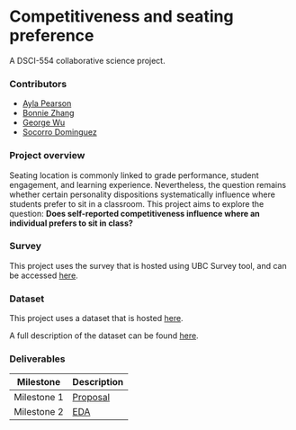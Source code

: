 # Competitiveness and seating preference

A DSCI-554 collaborative science project.

### Contributors

- [Ayla Pearson](https://github.com/aylapear)
- [Bonnie Zhang](https://github.com/zxzzhangg)
- [George Wu](https://github.com/GeorgeJJW)
- [Socorro Dominguez](https://github.com/sedv8808)


### Project overview

Seating location is commonly linked to grade performance, student engagement, and learning experience. Nevertheless, the question remains whether certain personality dispositions systematically influence where students prefer to sit in a classroom. This project aims to explore the question: **Does self-reported competitiveness influence where an individual prefers to sit in class?**

### Survey

This project uses the survey that is hosted using UBC Survey tool, and can be accessed [here](https://ubc.ca1.qualtrics.com/jfe/form/SV_d1ex7dheBUxPGPb).

### Dataset

This project uses a dataset that is hosted [here](https://github.ubc.ca/sedv8808/seat_pref_survey/blob/master/data/seat_tidy.csv). 

A full description of the dataset can be found [here](https://github.ubc.ca/sedv8808/seat_pref_survey).

### Deliverables

| Milestone | Description |
| - | - |
| Milestone 1 | [Proposal](https://github.com/UBC-MDS/seating_pref/blob/master/doc/proposal.md) |
| Milestone 2 | [EDA](https://github.com/UBC-MDS/seating_pref/blob/master/doc/eda.md) |
